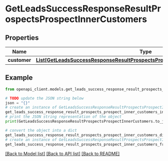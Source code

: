 # GetLeadsSuccessResponseResultProspectsProspectInnerCustomers


## Properties

Name | Type | Description | Notes
------------ | ------------- | ------------- | -------------
**customer** | [**List[GetLeadsSuccessResponseResultProspectsProspectInnerCustomersCustomerInner]**](GetLeadsSuccessResponseResultProspectsProspectInnerCustomersCustomerInner.md) |  | 

## Example

```python
from openapi_client.models.get_leads_success_response_result_prospects_prospect_inner_customers import GetLeadsSuccessResponseResultProspectsProspectInnerCustomers

# TODO update the JSON string below
json = "{}"
# create an instance of GetLeadsSuccessResponseResultProspectsProspectInnerCustomers from a JSON string
get_leads_success_response_result_prospects_prospect_inner_customers_instance = GetLeadsSuccessResponseResultProspectsProspectInnerCustomers.from_json(json)
# print the JSON string representation of the object
print(GetLeadsSuccessResponseResultProspectsProspectInnerCustomers.to_json())

# convert the object into a dict
get_leads_success_response_result_prospects_prospect_inner_customers_dict = get_leads_success_response_result_prospects_prospect_inner_customers_instance.to_dict()
# create an instance of GetLeadsSuccessResponseResultProspectsProspectInnerCustomers from a dict
get_leads_success_response_result_prospects_prospect_inner_customers_from_dict = GetLeadsSuccessResponseResultProspectsProspectInnerCustomers.from_dict(get_leads_success_response_result_prospects_prospect_inner_customers_dict)
```
[[Back to Model list]](../README.md#documentation-for-models) [[Back to API list]](../README.md#documentation-for-api-endpoints) [[Back to README]](../README.md)


